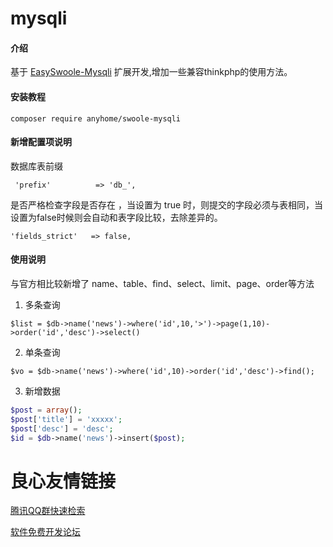 # mysqli

#### 介绍

基于 [EasySwoole-Mysqli](https://www.easyswoole.com/Manual/3.x/Cn/_book/Database/mysqli/Introduction.html "EasySwoole-Mysqli") 扩展开发,增加一些兼容thinkphp的使用方法。



#### 安装教程
`composer require anyhome/swoole-mysqli`

#### 新增配置项说明

数据库表前缀

`  'prefix'          => 'db_',  `

是否严格检查字段是否存在 ，当设置为 true 时，则提交的字段必须与表相同，当设置为false时候则会自动和表字段比较，去除差异的。

`'fields_strict'   => false,`



#### 使用说明

与官方相比较新增了 name、table、find、select、limit、page、order等方法

1. 多条查询
```
$list = $db->name('news')->where('id',10,'>')->page(1,10)->order('id','desc')->select()
```

2. 单条查询
```
$vo = $db->name('news')->where('id',10)->order('id','desc')->find();
```

3. 新增数据
```php
$post = array();
$post['title'] = 'xxxxx';
$post['desc'] = 'desc';
$id = $db->name('news')->insert($post);
```



 # 良心友情链接

[腾讯QQ群快速检索](http://u.720life.cn/s/8cf73f7c)

[软件免费开发论坛](http://u.720life.cn/s/bbb01dc0)